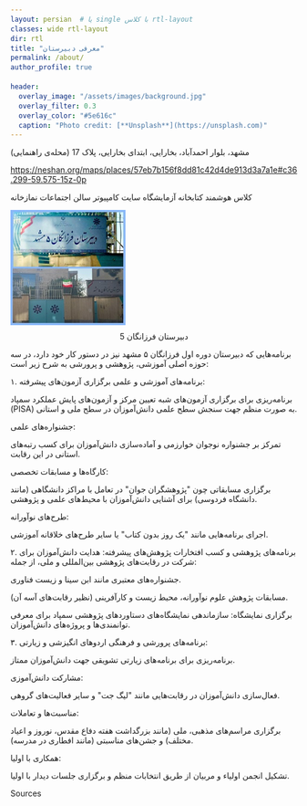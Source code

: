 ```yaml
---
layout: persian  # یا single با کلاس rtl-layout
classes: wide rtl-layout
dir: rtl
title: "معرفی دبیرستان"
permalink: /about/
author_profile: true

header:
  overlay_image: "/assets/images/background.jpg"
  overlay_filter: 0.3
  overlay_color: "#5e616c"
  caption: "Photo credit: [**Unsplash**](https://unsplash.com)"
---
```




 مشهد، بلوار احمدآباد، بخارایی، ابتدای بخارایی، پلاک 17 (محله‌ی راهنمایی)

 https://neshan.org/maps/places/57eb7b156f8dd81c42d4de913d3a7a1e#c36.299-59.575-15z-0p

 کلاس هوشمند
کتابخانه
آزمایشگاه
سایت کامپیوتر
سالن اجتماعات
نمازخانه




<div style="display: flex; justify-content: space-between; align-items: center; gap: 10px;">
  <div style="flex: 1;">
    <img src="/assets/images/photo.jpg" alt="Smart Coach Diagram " style="width: 40%; height: 15%; object-fit: contain;">
  </div>
</div>
<div class="caption" style="text-align: center; margin-top: 8px;">
  دبیرستان فرزانگان 5  
</div>


برنامه‌هایی که دبیرستان دوره اول فرزانگان ۵ مشهد نیز در دستور کار خود دارد، در سه حوزه اصلی آموزشی، پژوهشی و پرورشی به شرح زیر است:

۱. برنامه‌های آموزشی و علمی
برگزاری آزمون‌های پیشرفته:

برنامه‌ریزی برای برگزاری آزمون‌های شبه تعیین مرکز و آزمون‌های پایش عملکرد سمپاد (PISA) به صورت منظم جهت سنجش سطح علمی دانش‌آموزان در سطح ملی و استانی.

جشنواره‌های علمی:

تمرکز بر جشنواره نوجوان خوارزمی و آماده‌سازی دانش‌آموزان برای کسب رتبه‌های استانی در این رقابت.

کارگاه‌ها و مسابقات تخصصی:

برگزاری مسابقاتی چون "پژوهشگران جوان" در تعامل با مراکز دانشگاهی (مانند دانشگاه فردوسی) برای آشنایی دانش‌آموزان با محیط‌های علمی و پژوهشی.

طرح‌های نوآورانه:

اجرای برنامه‌هایی مانند "یک روز بدون کتاب" یا سایر طرح‌های خلاقانه آموزشی.

۲. برنامه‌های پژوهشی و کسب افتخارات
پژوهش‌های پیشرفته: هدایت دانش‌آموزان برای شرکت در رقابت‌های پژوهشی بین‌المللی و ملی، از جمله:

جشنواره‌های معتبری مانند ابن سینا و زیست فناوری.

مسابقات پژوهش علوم نوآورانه، محیط زیست و کارآفرینی (نظیر رقابت‌های آسه آن).

برگزاری نمایشگاه: سازماندهی نمایشگاه‌های دستاوردهای پژوهشی سمپاد برای معرفی توانمندی‌ها و پروژه‌های دانش‌آموزان.

۳. برنامه‌های پرورشی و فرهنگی
اردوهای انگیزشی و زیارتی:

برنامه‌ریزی برای برنامه‌های زیارتی تشویقی جهت دانش‌آموزان ممتاز.

مشارکت دانش‌آموزی:

فعال‌سازی دانش‌آموزان در رقابت‌هایی مانند "لیگ جت" و سایر فعالیت‌های گروهی.

مناسبت‌ها و تعاملات:

برگزاری مراسم‌های مذهبی، ملی (مانند بزرگداشت هفته دفاع مقدس، نوروز و اعیاد مختلف) و جشن‌های مناسبتی (مانند افطاری در مدرسه).

همکاری با اولیا:

تشکیل انجمن اولیاء و مربیان از طریق انتخابات منظم و برگزاری جلسات دیدار با اولیا.


Sources








